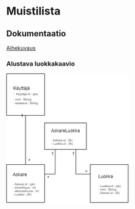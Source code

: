 # Muistilista
## Dokumentaatio

[Aihekuvaus](https://github.com/Savolainen95/Tsoha-Muistilista/blob/master/dokumentaatio/Aihekuvaus.md)

### Alustava luokkakaavio
![Luokkakaavio](https://github.com/Savolainen95/Tsoha-Muistilista/blob/master/dokumentaatio/kuvat/Tsoha%20luokkakaavio.png)

